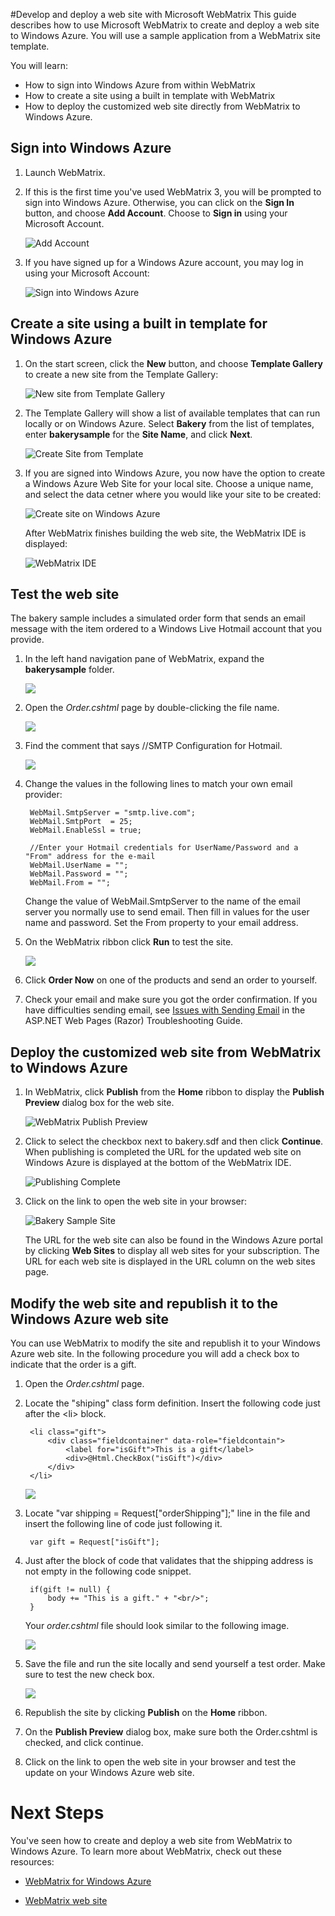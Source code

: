 <properties linkid="develop-dotnet-website-with-webmatrix" urlDisplayName="Web Site with WebMatrix" pageTitle=".NET web site with WebMatrix - Windows Azure tutorials" title=".NET web site with WebMatrix - Windows Azure tutorials" metaKeywords="WebMatrix Windows Azure, WebMatrix Azure, Azure web site WebMatrix, Azure web site WebMatrix, Web Matrix Azure, WebMatrix Azure" Description="Learn how to develop and deploy a Windows Azure web site with WebMatrix." metaCanonical="" disqusComments="1" umbracoNaviHide="1" />



#Develop and deploy a web site with Microsoft WebMatrix
This guide describes how to use Microsoft WebMatrix to create and deploy a web site to Windows Azure.  You will use a sample application from a WebMatrix site template.

You will learn:

* How to sign into Windows Azure from within WebMatrix
* How to create a site using a built in template with WebMatrix 
* How to deploy the customized web site directly from WebMatrix to Windows Azure.


<div chunk="../../Shared/Chunks/create-account-and-websites-note.md" />

## Sign into Windows Azure

1. Launch WebMatrix.
2. If this is the first time you've used WebMatrix 3, you will be prompted to sign into Windows Azure.  Otherwise, you can click on the **Sign In** button, and choose **Add Account**.  Choose to **Sign in** using your Microsoft Account.

	![Add Account][addaccount]

3. If you have signed up for a Windows Azure account, you may log in using your Microsoft Account:

	![Sign into Windows Azure][signin]	


## Create a site using a built in template for Windows Azure

1. On the start screen, click the **New** button, and choose **Template Gallery** to create a new site from the Template Gallery:

	![New site from Template Gallery][sitefromtemplate]

2. The Template Gallery will show a list of available templates that can run locally or on Windows Azure.  Select **Bakery** from the list of templates, enter **bakerysample** for the **Site Name**, and click **Next**.

	![Create Site from Template][sitefromtemplatedetails]

3. If you are signed into Windows Azure, you now have the option to create a Windows Azure Web Site for your local site.  Choose a unique name, and select the data cetner where you would like your site to be created: 

	![Create site on Windows Azure][sitefromtemplateazure]

	After WebMatrix finishes building the web site, the WebMatrix IDE is displayed:

	![WebMatrix IDE][howtowebmatrixide] 

## Test the web site

The bakery sample includes a simulated order form that sends an email message with the item ordered to a Windows Live Hotmail account that you provide.

1. In the left hand navigation pane of WebMatrix, expand the **bakerysample** folder.

	![][modify1]

2. Open the *Order.cshtml* page by double-clicking the file name.

	![][modify2]

3. Find the comment that says //SMTP Configuration for Hotmail.

	![][modify3]

4. Change the values in the following lines to match your own email provider:

		WebMail.SmtpServer = "smtp.live.com";
		WebMail.SmtpPort  = 25;
		WebMail.EnableSsl = true; 

		//Enter your Hotmail credentials for UserName/Password and a "From" address for the e-mail
        WebMail.UserName = "";
        WebMail.Password = "";
        WebMail.From = "";

	Change the value of WebMail.SmtpServer to the name of the email server you normally use to send email. Then fill in values for the user name and password. Set the From property to your email address.

4. On the WebMatrix ribbon click **Run** to test the site.

	![][modify4]

5. Click **Order Now** on one of the products and send an order to yourself.

6. Check your email and make sure you got the order confirmation. If you have difficulties sending email, see [Issues with Sending Email][sendmailissues] in the ASP.NET Web Pages (Razor) Troubleshooting Guide.
 

## Deploy the customized web site from WebMatrix to Windows Azure

1. In WebMatrix, click  **Publish** from the **Home** ribbon to display the **Publish Preview** dialog box for the web site.

	![WebMatrix Publish Preview][howtopublishpreview]

2. Click to select the checkbox next to bakery.sdf and then click **Continue**.  When publishing is completed the URL for the updated web site on Windows Azure is displayed at the bottom of the WebMatrix IDE.  

	![Publishing Complete][publishcomplete]

3. Click on the link to open the web site in your browser:

	![Bakery Sample Site][bakerysample]

	The URL for the web site can also be found in the Windows Azure portal by clicking **Web Sites** to display all web sites for your subscription. The URL for each web site is displayed in the URL column on the web sites page.

## Modify the web site and republish it to the Windows Azure web site

You can use WebMatrix to modify the site and republish it to your Windows Azure web site. In the following procedure you will add a check box to indicate that the order is a gift.

1. Open the *Order.cshtml* page.

2. Locate the "shiping" class form definition. Insert the following code just after the &lt;li&gt; block.
		
		<li class="gift">
		    <div class="fieldcontainer" data-role="fieldcontain">
		        <label for="isGift">This is a gift</label>           
		        <div>@Html.CheckBox("isGift")</div>
		    </div>
		</li>

	![][modify5]

3. Locate "var shipping = Request["orderShipping"];" line in the file and insert the following line of code just following it.

		var gift = Request["isGift"];

4. Just after the block of code that validates that the shipping address is not empty in the following code snippet.

		if(gift != null) {
			body += "This is a gift." + "<br/>";
		}

	Your *order.cshtml* file should look similar to the following image.

	![][modify6]

5. Save the file and run the site locally and send yourself a test order. Make sure to test the new check box.

	![][modify7]

6. Republish the site by clicking **Publish** on the **Home** ribbon.

7. On the **Publish Preview** dialog box, make sure both the Order.cshtml is checked, and click continue.

8. Click on the link to open the web site in your browser and test the update on your Windows Azure web site.

# Next Steps

You've seen how to create and deploy a web site from WebMatrix to Windows Azure. To learn more about WebMatrix, check out these resources:

* [WebMatrix for Windows Azure](http://go.microsoft.com/fwlink/?LinkID=253622&clcid=0x409)

* [WebMatrix web site](http://www.microsoft.com/click/services/Redirect2.ashx?CR_CC=200106398)

[createnewsite]: ../../../Shared/media/howtocreatenewsite.png
[opensiteinwebmatrix2]: ../../../Shared/media/howtoopensiteinWebMatrix2a.png
[howtodownloadsite]: ../../../Shared/media/howtodownloadsite.png
[howtositefromtemplate]: ../../../Shared/media/howtositefromtemplate.png
[howtowebmatrixide]: ../../../Shared/media/howtowebmatrixide.png
[howtopublishpreview]: ../../../Shared/media/howtopublishpreview.png
[bakerysampleopeninwebmatrix2]: ../../../Shared/media/howtowebmatrix2ide.png
[publishcomplete]: ../../../Shared/media/howtopublished2.png
[bakerysample]: ../../../Shared/media/howtobakerysamplesite.png
[addaccount]: ../../Shared/media/webmatrix-add-account.png
[signin]: ../../Shared/media/webmatrix-sign-in.png
[sitefromtemplate]: ../../Shared/media/webmatrix-site-from-template.png
[sitefromtemplatedetails]: ../../Shared/media/webmatrix-site-from-template-details.png
[sitefromtemplateazure]: ../../Shared/media/webmatrix-site-from-template-azure.png

[modify1]: ../media/website-with-webmatrix-sample-mod-1-1.png
[modify2]: ../media/website-with-webmatrix-sample-mod-1-2.png
[modify3]: ../media/website-with-webmatrix-sample-mod-1-3.png
[modify4]: ../media/website-with-webmatrix-sample-mod-1-4.png
[modify5]: ../media/website-with-webmatrix-sample-mod-1-5.png
[modify6]: ../media/website-with-webmatrix-sample-mod-1-6.png
[modify7]: ../media/website-with-webmatrix-sample-mod-1-7.png
[modify8]: ../media/website-with-webmatrix-sample-mod-1-8.png

[webmatrix]: http://www.microsoft.com/web/webmatrix/
[sendmailissues]: http://go.microsoft.com/fwlink/?LinkId=253001#email
